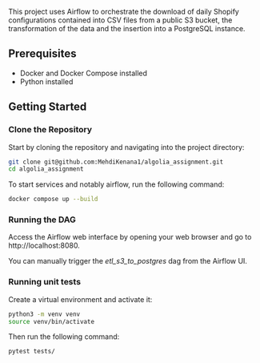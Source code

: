This project uses Airflow to orchestrate the download of daily Shopify configurations contained into CSV files from a public S3 bucket, the transformation of the data and the insertion into a PostgreSQL instance.

## Prerequisites

- Docker and Docker Compose installed
- Python installed

## Getting Started

### Clone the Repository

Start by cloning the repository and navigating into the project directory:

```bash
git clone git@github.com:MehdiKenana1/algolia_assignment.git
cd algolia_assignment
```

To start services and notably airflow, run the following command:

```bash
docker compose up --build
```

### Running the DAG

Access the Airflow web interface by opening your web browser and go to http://localhost:8080.

You can manually trigger the <em>etl_s3_to_postgres</em> dag from the Airflow UI.

### Running unit tests

Create a virtual environment and activate it:

```bash
python3 -m venv venv
source venv/bin/activate
```

Then run the following command:

```bash
pytest tests/
```
